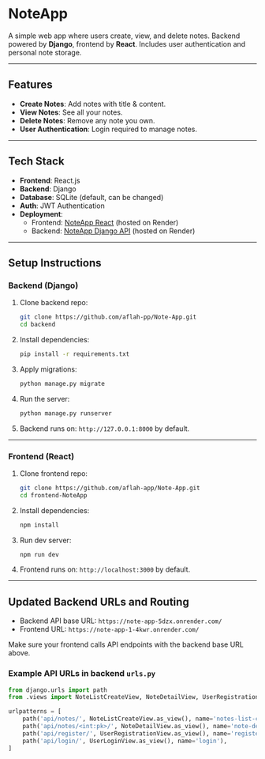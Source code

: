 # NoteApp

A simple web app where users create, view, and delete notes. Backend powered by **Django**, frontend by **React**. Includes user authentication and personal note storage.

---

## Features

- **Create Notes**: Add notes with title & content.
- **View Notes**: See all your notes.
- **Delete Notes**: Remove any note you own.
- **User Authentication**: Login required to manage notes.

---

## Tech Stack

- **Frontend**: React.js  
- **Backend**: Django  
- **Database**: SQLite (default, can be changed)  
- **Auth**: JWT Authentication  
- **Deployment**:  
  - Frontend: [NoteApp React](https://note-app-1-4kwr.onrender.com/) (hosted on Render)  
  - Backend: [NoteApp Django API](https://note-app-5dzx.onrender.com/) (hosted on Render)

---

## Setup Instructions

### Backend (Django)

1. Clone backend repo:
    ```bash
    git clone https://github.com/aflah-pp/Note-App.git
    cd backend
    ```

2. Install dependencies:
    ```bash
    pip install -r requirements.txt
    ```

3. Apply migrations:
    ```bash
    python manage.py migrate
    ```

4. Run the server:
    ```bash
    python manage.py runserver
    ```

5. Backend runs on: `http://127.0.0.1:8000` by default.

---

### Frontend (React)

1. Clone frontend repo:
    ```bash
    git clone https://github.com/aflah-app/Note-App.git
    cd frontend-NoteApp
    ```

2. Install dependencies:
    ```bash
    npm install
    ```

3. Run dev server:
    ```bash
    npm run dev
    ```

4. Frontend runs on: `http://localhost:3000` by default.

---

## Updated Backend URLs and Routing

- Backend API base URL: `https://note-app-5dzx.onrender.com/`
- Frontend URL: `https://note-app-1-4kwr.onrender.com/`

Make sure your frontend calls API endpoints with the backend base URL above.

### Example API URLs in backend `urls.py`

```python
from django.urls import path
from .views import NoteListCreateView, NoteDetailView, UserRegistrationView, UserLoginView

urlpatterns = [
    path('api/notes/', NoteListCreateView.as_view(), name='notes-list-create'),
    path('api/notes/<int:pk>/', NoteDetailView.as_view(), name='note-detail'),
    path('api/register/', UserRegistrationView.as_view(), name='register'),
    path('api/login/', UserLoginView.as_view(), name='login'),
]

